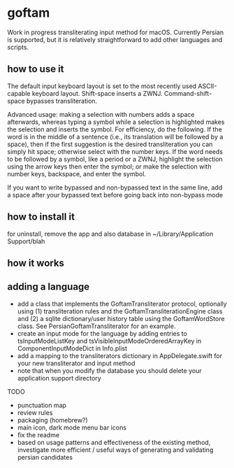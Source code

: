 # goftam

Work in progress transliterating input method for macOS. Currently Persian is
supported, but it is relatively straightforward to add other languages and
scripts.

## how to use it

The default input keyboard layout is set to the most recently used
ASCII-capable keyboard layout. Shift-space inserts a ZWNJ. Command-shift-space
bypasses transliteration.

Advanced usage: making a selection with numbers adds a space afterwards,
whereas typing a symbol while a selection is highlighted makes the selection
and inserts the symbol. For efficiency, do the following. If the word is in the
middle of a sentence (i.e., its translation will be followed by a space), then
if the first suggestion is the desired transliteration you can simply hit
space; otherwise select with the number keys. If the word needs to be followed
by a symbol, like a period or a ZWNJ, highlight the selection using the arrow
keys then enter the symbol; or make the selection with number keys, backspace,
and enter the symbol.

If you want to write bypassed and non-bypassed text in the same line, add a
space after your bypassed text before going back into non-bypass mode

## how to install it

for uninstall, remove the app and also database in ~/Library/Application Support/blah 

## how it works

## adding a language
- add a class that implements the GoftamTransliterator protocol, optionally using (1) transliteration rules and the GoftamTransliterationEngine class and (2) a sqlite dictionary/user history table using the GoftamWordStore class. See PersianGoftamTransliterator for an example.
- create an input mode for the language by adding entries to tsInputModeListKey and tsVisibleInputModeOrderedArrayKey in ComponentInputModeDict in Info.plist
- add a mapping to the transliterators dictionary in AppDelegate.swift for your new transliterator and input method
- note that when you modify the database you should delete your application support directory

TODO
- punctuation map
- review rules
- packaging (homebrew?)
- main icon, dark mode menu bar icons
- fix the readme
- based on usage patterns and effectiveness of the existing method, investigate more efficient / useful ways of generating and validating persian candidates
